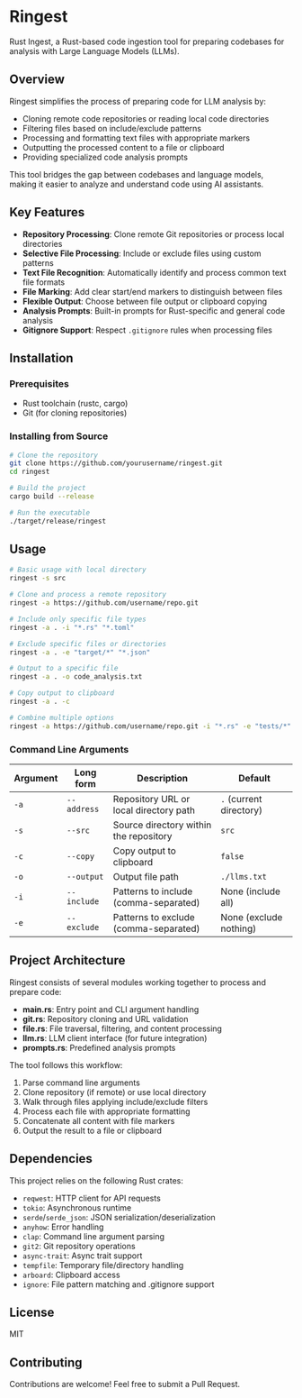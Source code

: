 # Ringest

Rust Ingest, a Rust-based code ingestion tool for preparing codebases for analysis with Large Language Models (LLMs).

## Overview

Ringest simplifies the process of preparing code for LLM analysis by:
- Cloning remote code repositories or reading local code directories
- Filtering files based on include/exclude patterns
- Processing and formatting text files with appropriate markers
- Outputting the processed content to a file or clipboard
- Providing specialized code analysis prompts

This tool bridges the gap between codebases and language models, making it easier to analyze and understand code using AI assistants.

## Key Features

- **Repository Processing**: Clone remote Git repositories or process local directories
- **Selective File Processing**: Include or exclude files using custom patterns
- **Text File Recognition**: Automatically identify and process common text file formats
- **File Marking**: Add clear start/end markers to distinguish between files
- **Flexible Output**: Choose between file output or clipboard copying
- **Analysis Prompts**: Built-in prompts for Rust-specific and general code analysis
- **Gitignore Support**: Respect `.gitignore` rules when processing files

## Installation

### Prerequisites
- Rust toolchain (rustc, cargo)
- Git (for cloning repositories)

### Installing from Source
```bash
# Clone the repository
git clone https://github.com/yourusername/ringest.git
cd ringest

# Build the project
cargo build --release

# Run the executable
./target/release/ringest
```

## Usage

```bash
# Basic usage with local directory
ringest -s src

# Clone and process a remote repository
ringest -a https://github.com/username/repo.git

# Include only specific file types
ringest -a . -i "*.rs" "*.toml"

# Exclude specific files or directories
ringest -a . -e "target/*" "*.json"

# Output to a specific file
ringest -a . -o code_analysis.txt

# Copy output to clipboard
ringest -a . -c

# Combine multiple options
ringest -a https://github.com/username/repo.git -i "*.rs" -e "tests/*" -o analysis.txt
```

### Command Line Arguments

| Argument | Long form | Description | Default |
|----------|-----------|-------------|---------|
| `-a` | `--address` | Repository URL or local directory path | `.` (current directory) |
| `-s` | `--src` | Source directory within the repository | `src` |
| `-c` | `--copy` | Copy output to clipboard | `false` |
| `-o` | `--output` | Output file path | `./llms.txt` |
| `-i` | `--include` | Patterns to include (comma-separated) | None (include all) |
| `-e` | `--exclude` | Patterns to exclude (comma-separated) | None (exclude nothing) |

## Project Architecture

Ringest consists of several modules working together to process and prepare code:

- **main.rs**: Entry point and CLI argument handling
- **git.rs**: Repository cloning and URL validation
- **file.rs**: File traversal, filtering, and content processing
- **llm.rs**: LLM client interface (for future integration)
- **prompts.rs**: Predefined analysis prompts

The tool follows this workflow:
1. Parse command line arguments
2. Clone repository (if remote) or use local directory
3. Walk through files applying include/exclude filters
4. Process each file with appropriate formatting
5. Concatenate all content with file markers
6. Output the result to a file or clipboard

## Dependencies

This project relies on the following Rust crates:
- `reqwest`: HTTP client for API requests
- `tokio`: Asynchronous runtime
- `serde`/`serde_json`: JSON serialization/deserialization
- `anyhow`: Error handling
- `clap`: Command line argument parsing
- `git2`: Git repository operations
- `async-trait`: Async trait support
- `tempfile`: Temporary file/directory handling
- `arboard`: Clipboard access
- `ignore`: File pattern matching and .gitignore support

## License

MIT

## Contributing

Contributions are welcome! Feel free to submit a Pull Request.
